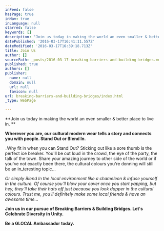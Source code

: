 ```yaml
---
inFeed: false
hasPage: true
inNav: true
inLanguage: null
starred: false
keywords: []
description: "Join us today in making the world an even smaller & better place to live in. \_"
datePublished: '2016-03-17T16:41:11.557Z'
dateModified: '2016-03-17T16:39:18.713Z'
title: Join Us
author: []
sourcePath: _posts/2016-03-17-breaking-barriers-and-building-bridges.md
published: true
authors: []
publisher:
  name: null
  domain: null
  url: null
  favicon: null
url: breaking-barriers-and-building-bridges/index.html
_type: WebPage

---
```

**Join us today in making the world an even smaller & better place to live in.  **

**Wherever you are, our cultural modern wear tells a story and connects you with people. Stand Out or Blend In.**

_Why fit in when you can Stand Out? Sticking out like a sore thumb is the perfect ice breaker. You'll be out loud in the crowd, the eye of the party, the talk of the town. Share your amazing journey to other side of the world or if you've not exactly been there, the cultural colours you're donning will still be an in_teresting topic...

_Or simply Blend In the local environment like a chameleon & infuse yourself in the culture. Of course you'll blow your cover once you start yapping, but hey, they'll take their hats off just because you look dapper in the cultural colours. Trust me, you'll definitely make some local friends & have an awesome time..._

**Join us in our pursue of Breaking Barriers & Building Bridges. Let's Celebrate Diversity in Unity.**

**Be a GLOCAL Ambassador today.**